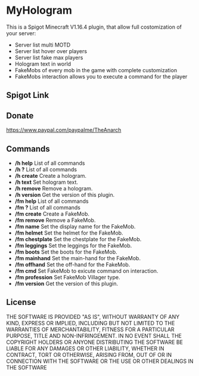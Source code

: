 MyHologram
===========

This is a Spigot Minecraft V1.16.4 plugin, that allow full costomization of your server:
- Server list multi MOTD
- Server list hover over players
- Server list fake max players
- Hologram text in world
- FakeMobs of every mob in the game with complete customization
- FakeMobs interaction allows you to execute a command for the player

Spigot Link
-----------

Donate
-----------
https://www.paypal.com/paypalme/TheAnarch

Commands
-----------
- **/h help**      List of all commands
- **/h ?**         List of all commands
- **/h create**         Create a hologram.
- **/h text**         Set hologram text.
- **/h remove**         Remove a hologram.
- **/h version**         Get the version of this plugin.
- **/fm help**         List of all commands
- **/fm ?**         List of all commands
- **/fm create**         Create a FakeMob.
- **/fm remove**         Remove a FakeMob.
- **/fm name**         Set the display name for the FakeMob.
- **/fm helmet**         Set the helmet for the FakeMob.
- **/fm chestplate**         Set the chestplate for the FakeMob.
- **/fm leggings**         Set the leggings for the FakeMob.
- **/fm boots**         Set the boots for the FakeMob.
- **/fm mainhand**         Set the main-hand for the FakeMob.
- **/fm offhand**         Set the off-hand for the FakeMob.
- **/fm cmd**         Set FakeMob to exicute command on interaction.
- **/fm profession**         Set FakeMob Villager type.
- **/fm version**         Get the version of this plugin.

License
-----------
THE SOFTWARE IS PROVIDED "AS IS", WITHOUT WARRANTY OF ANY KIND, EXPRESS OR IMPLIED, INCLUDING BUT NOT LIMITED TO THE WARRANTIES OF MERCHANTABILITY, FITNESS FOR A PARTICULAR PURPOSE, TITLE AND NON-INFRINGEMENT. IN NO EVENT SHALL THE COPYRIGHT HOLDERS OR ANYONE DISTRIBUTING THE SOFTWARE BE LIABLE FOR ANY DAMAGES OR OTHER LIABILITY, WHETHER IN CONTRACT, TORT OR OTHERWISE, ARISING FROM, OUT OF OR IN CONNECTION WITH THE SOFTWARE OR THE USE OR OTHER DEALINGS IN THE SOFTWARE
